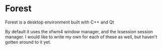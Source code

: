 # Forest

Forest is a desktop environment built with C++ and Qt

By default it uses the xfwm4 window manager, and the lxsession session manager. I would like to write my own for each of these as well, but haven't gotten around to it yet.
